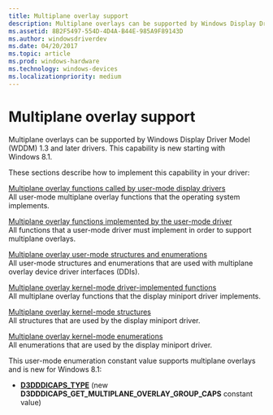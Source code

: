 ```yaml
---
title: Multiplane overlay support
description: Multiplane overlays can be supported by Windows Display Driver Model (WDDM) 1.3 and later drivers. This capability is new starting with Windows 8.1.
ms.assetid: 8B2F5497-554D-4D4A-B44E-985A9F89143D
ms.author: windowsdriverdev
ms.date: 04/20/2017
ms.topic: article
ms.prod: windows-hardware
ms.technology: windows-devices
ms.localizationpriority: medium
---
```


# Multiplane overlay support


Multiplane overlays can be supported by Windows Display Driver Model (WDDM) 1.3 and later drivers. This capability is new starting with Windows 8.1.

These sections describe how to implement this capability in your driver:

<span id="Multiplane_overlay_functions_called_by_user-mode_display_drivers"></span><span id="multiplane_overlay_functions_called_by_user-mode_display_drivers"></span><span id="MULTIPLANE_OVERLAY_FUNCTIONS_CALLED_BY_USER-MODE_DISPLAY_DRIVERS"></span>[Multiplane overlay functions called by user-mode display drivers](https://msdn.microsoft.com/library/windows/hardware/dn265491)  
All user-mode multiplane overlay functions that the operating system implements.

<span id="Multiplane_overlay_functions_implemented_by_the_user-mode_driver"></span><span id="multiplane_overlay_functions_implemented_by_the_user-mode_driver"></span><span id="MULTIPLANE_OVERLAY_FUNCTIONS_IMPLEMENTED_BY_THE_USER-MODE_DRIVER"></span>[Multiplane overlay functions implemented by the user-mode driver](https://msdn.microsoft.com/library/windows/hardware/dn265484)  
All functions that a user-mode driver must implement in order to support multiplane overlays.

<span id="Multiplane_overlay_user-mode_structures_and_enumerations"></span><span id="multiplane_overlay_user-mode_structures_and_enumerations"></span><span id="MULTIPLANE_OVERLAY_USER-MODE_STRUCTURES_AND_ENUMERATIONS"></span>[Multiplane overlay user-mode structures and enumerations](https://msdn.microsoft.com/library/windows/hardware/dn265489)  
All user-mode structures and enumerations that are used with multiplane overlay device driver interfaces (DDIs).

<span id="Multiplane_overlay_kernel-mode_driver-implemented_functions"></span><span id="multiplane_overlay_kernel-mode_driver-implemented_functions"></span><span id="MULTIPLANE_OVERLAY_KERNEL-MODE_DRIVER-IMPLEMENTED_FUNCTIONS"></span>[Multiplane overlay kernel-mode driver-implemented functions](https://msdn.microsoft.com/library/windows/hardware/dn265485)  
All multiplane overlay functions that the display miniport driver implements.

<span id="Multiplane_overlay_kernel-mode_structures"></span><span id="multiplane_overlay_kernel-mode_structures"></span><span id="MULTIPLANE_OVERLAY_KERNEL-MODE_STRUCTURES"></span>[Multiplane overlay kernel-mode structures](https://msdn.microsoft.com/library/windows/hardware/dn265486)  
All structures that are used by the display miniport driver.

<span id="Multiplane_overlay_kernel-mode_enumerations"></span><span id="multiplane_overlay_kernel-mode_enumerations"></span><span id="MULTIPLANE_OVERLAY_KERNEL-MODE_ENUMERATIONS"></span>[Multiplane overlay kernel-mode enumerations](https://msdn.microsoft.com/library/windows/hardware/dn265483)  
All enumerations that are used by the display miniport driver.

This user-mode enumeration constant value supports multiplane overlays and is new for Windows 8.1:

-   [**D3DDDICAPS\_TYPE**](https://msdn.microsoft.com/library/windows/hardware/ff544132) (new **D3DDDICAPS\_GET\_MULTIPLANE\_OVERLAY\_GROUP\_CAPS** constant value)

 

 





